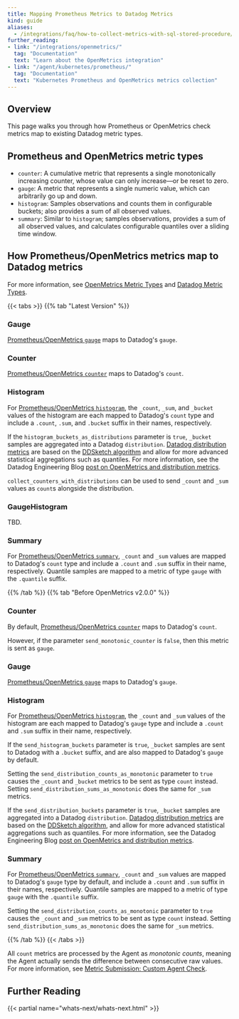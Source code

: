 ```yaml
---
title: Mapping Prometheus Metrics to Datadog Metrics
kind: guide
aliases:
  - /integrations/faq/how-to-collect-metrics-with-sql-stored-procedure/
further_reading:
- link: "/integrations/openmetrics/"
  tag: "Documentation"
  text: "Learn about the OpenMetrics integration"
- link: "/agent/kubernetes/prometheus/"
  tag: "Documentation"
  text: "Kubernetes Prometheus and OpenMetrics metrics collection"
---
```


## Overview

This page walks you through how Prometheus or OpenMetrics check metrics map to existing Datadog metric types.

## Prometheus and OpenMetrics metric types

* `counter`: A cumulative metric that represents a single monotonically increasing counter, whose value can only increase—or be reset to zero.
* `gauge`: A metric that represents a single numeric value, which can arbitrarily go up and down.
* `histogram`: Samples observations and counts them in configurable buckets; also provides a sum of all observed values.
* `summary`: Similar to `histogram`; samples observations, provides a sum of all observed values, and calculates configurable quantiles over a sliding time window.

## How Prometheus/OpenMetrics metrics map to Datadog metrics

For more information, see [OpenMetrics Metric Types][2] and [Datadog Metric Types][3].

{{< tabs >}}
{{% tab "Latest Version" %}}
### Gauge

[Prometheus/OpenMetrics `gauge`][101] maps to Datadog's `gauge`.

### Counter

[Prometheus/OpenMetrics `counter`][102] maps to Datadog's `count`.

### Histogram

For [Prometheus/OpenMetrics `histogram`][104], the `_count`, `_sum`, and `_bucket` values of the histogram are each mapped to Datadog's `count` type and include a `.count`, `.sum`, and `.bucket` suffix in their names, respectively.

If the `histogram_buckets_as_distributions` parameter is `true`, `_bucket` samples are aggregated into a Datadog `distribution`. [Datadog distribution metrics][108] are based on the [DDSketch algorithm][109] and allow for more advanced statistical aggregations such as quantiles. For more information, see the Datadog Engineering Blog [post on OpenMetrics and distribution metrics][105].

`collect_counters_with_distributions` can be used to send `_count` and `_sum` values as `count`s alongside the distribution.

### GaugeHistogram

TBD.

### Summary

For [Prometheus/OpenMetrics `summary`][107], `_count` and `_sum` values are mapped to Datadog's `count` type and include a `.count` and `.sum` suffix in their name, respectively. Quantile samples are mapped to a metric of type `gauge` with the `.quantile` suffix.

[101]: https://prometheus.io/docs/concepts/metric_types/#gauge
[102]: https://prometheus.io/docs/concepts/metric_types/#counter
[103]: /metrics/custom_metrics/agent_metrics_submission/?tab=count#monotonic_count
[104]: https://prometheus.io/docs/concepts/metric_types/#histogram
[105]: https://www.datadoghq.com/blog/whats-next-monitoring-kubernetes/#distribution-metrics
[107]: https://prometheus.io/docs/concepts/metric_types/#counter
[108]: /metrics/distributions/
[109]: https://www.datadoghq.com/blog/engineering/computing-accurate-percentiles-with-ddsketch/

{{% /tab %}}
{{% tab "Before OpenMetrics v2.0.0" %}}
### Counter

By default, [Prometheus/OpenMetrics `counter`][101] maps to Datadog's `count`.

However, if the parameter `send_monotonic_counter` is `false`, then this metric is sent as `gauge`.

### Gauge

[Prometheus/OpenMetrics `gauge`][103] maps to Datadog's `gauge`.

### Histogram

For [Prometheus/OpenMetrics `histogram`][104], the `_count` and `_sum` values of the histogram are each mapped to Datadog's `gauge` type and include a `.count` and `.sum` suffix in their name, respectively.

If the `send_histogram_buckets` parameter is `true`, `_bucket` samples are sent to Datadog with a `.bucket` suffix, and are also mapped to Datadog's `gauge` by default.

Setting the `send_distribution_counts_as_monotonic` parameter to `true` causes the `_count` and `_bucket` metrics to be sent as type `count` instead. Setting `send_distribution_sums_as_monotonic` does the same for `_sum` metrics.

If the `send_distribution_buckets` parameter is `true`, `_bucket` samples are aggregated into a Datadog `distribution`. [Datadog distribution metrics][108] are based on the [DDSketch algorithm][107], and allow for more advanced statistical aggregations such as quantiles. For more information, see the Datadog Engineering Blog [post on OpenMetrics and distribution metrics][106].


### Summary

For [Prometheus/OpenMetrics `summary`][105], `_count` and `_sum` values are mapped to Datadog's `gauge` type by default, and include a `.count` and `.sum` suffix in their names, respectively. Quantile samples are mapped to a metric of type `gauge` with the `.quantile` suffix.

Setting the `send_distribution_counts_as_monotonic` parameter to `true` causes the `_count` and `_sum` metrics to be sent as type `count` instead. Setting `send_distribution_sums_as_monotonic` does the same for `_sum` metrics.

[101]: https://prometheus.io/docs/concepts/metric_types/#counter
[102]: /metrics/custom_metrics/agent_metrics_submission/?tab=count#monotonic_count
[103]: https://prometheus.io/docs/concepts/metric_types/#gauge
[104]: https://prometheus.io/docs/concepts/metric_types/#histogram
[105]: https://prometheus.io/docs/concepts/metric_types/#summary
[106]: https://www.datadoghq.com/blog/whats-next-monitoring-kubernetes/#distribution-metrics
[107]: https://www.datadoghq.com/blog/engineering/computing-accurate-percentiles-with-ddsketch/
[108]: /metrics/distributions/

{{% /tab %}}
{{< /tabs >}}

<div class="alert alert-info">All <code>count</code> metrics are processed by the Agent as <em>monotonic counts</em>, meaning the Agent actually sends the difference between consecutive raw values. For more information, see <a href="/metrics/custom_metrics/agent_metrics_submission/?tab=count#monotonic_count">Metric Submission: Custom Agent Check</a>.</div>

## Further Reading

{{< partial name="whats-next/whats-next.html" >}}

[1]: /agent/kubernetes/prometheus/
[2]: https://github.com/OpenObservability/OpenMetrics/blob/main/specification/OpenMetrics.md#metric-types
[3]: /metrics/types/
